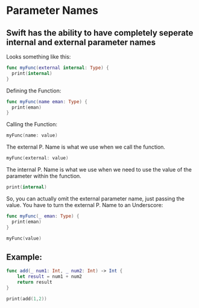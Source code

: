 <h1>Parameter Names</h1>

<h2>Swift has the ability to have completely seperate internal and external parameter names</h2>

Looks something like this:
```swift
func myFunc(external internal: Type) {
  print(internal)
}
```

Defining the Function:
```swift
func myFunc(name eman: Type) {
  print(eman)
}
```
 Calling the Function:
```swift
myFunc(name: value)
```

The external P. Name is what we use when we call the function.
```swift
myFunc(external: value)
```

The internal P. Name is what we use when we need to use the value of the parameter within the function.
```swift
print(internal)
```

So, you can actually omit the external parameter name, just passing the value.
You have to turn the external P. Name to an Underscore:
```swift
func myFunc(_ eman: Type) {
  print(eman)
}

myFunc(value)
```

<h2>Example:</h2>

```swift
func add(_ num1: Int, _ num2: Int) -> Int {
    let result = num1 + num2
    return result
}

print(add(1,2))
```





